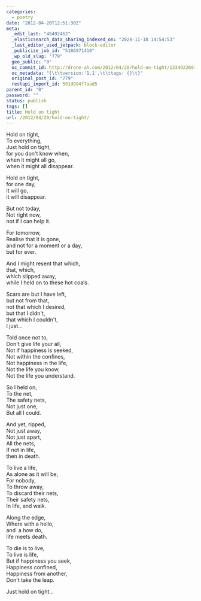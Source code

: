 ```yaml
---
categories:
  - poetry
date: "2012-04-20T12:51:30Z"
meta:
  _edit_last: "48492462"
  _elasticsearch_data_sharing_indexed_on: "2024-11-18 14:54:53"
  _last_editor_used_jetpack: block-editor
  _publicize_job_id: "5186971410"
  _wp_old_slug: "779"
  geo_public: "0"
  oc_commit_id: http://drone-ah.com/2012/04/20/hold-on-tight/1334922693
  oc_metadata: "{\t\tversion:'1.1',\t\ttags: {}\t}"
  original_post_id: "779"
  restapi_import_id: 591d994f7aad5
parent_id: "0"
password: ""
status: publish
tags: []
title: Hold on tight
url: /2012/04/20/hold-on-tight/
---
```


Hold on tight,\
To everything,\
Just hold on tight,\
for you don\'t know when,\
when it might all go,\
when it might all disappear.

Hold on tight,\
for one day,\
it will go,\
it will disappear.

But not today,\
Not right now,\
not if I can help it.

For tomorrow,\
Realise that it is gone,\
and not for a moment or a day,\
but for ever.

And I might resent that which,\
that, which,\
which slipped away,\
while I held on to these hot coals.

Scars are but I have left,\
but not from that,\
not that which I desired,\
but that I didn\'t,\
that which I couldn\'t,\
I just\...

Told once not to,\
Don\'t give life your all,\
Not if happiness is seeked,\
Not within the confines,\
Not happiness in the life,\
Not the life you know,\
Not the life you understand.

So I held on,\
To the net,\
The safety nets,\
Not just one,\
But all I could.

And yet, ripped,\
Not just away,\
Not just apart,\
All the nets,\
If not in life,\
then in death.

To live a life,\
As alone as it will be,\
For nobody,\
To throw away,\
To discard their nets,\
Their safety nets,\
In life, and walk.

Along the edge,\
Where with a hello,\
and  a how do,\
life meets death.

To die is to live,\
To live is life,\
But if happiness you seek,\
Happiness confined,\
Happiness from another,\
Don\'t take the leap.

Just hold on tight\...
